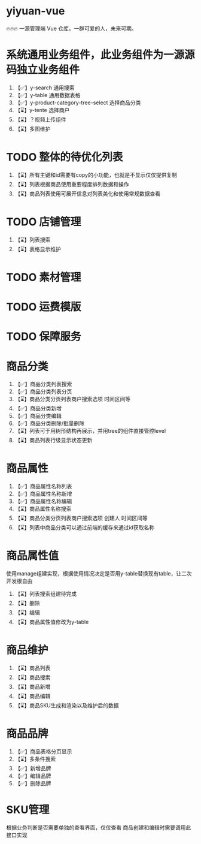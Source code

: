# yiyuan-vue

🔥🔥🔥 一源管理端 Vue 仓库，一群可爱的人，未来可期。

# 系统通用业务组件，此业务组件为一源源码独立业务组件
1. 【✅】y-search 通用搜索
2. 【✅】y-table 通用数据表格
3. 【✅】y-product-category-tree-select 选择商品分类
4. 【⌛️】y-tente 选择商户
5. 【⌛️】？视频上传组件
6. 【⌛️】多图维护



# TODO 整体的待优化列表
1. 【⌛️】所有主键和id需要有copy的小功能，也就是不显示仅仅提供复制
2. 【⌛️】列表根据商品使用重要程度排列数据和操作
3. 【⌛️】商品列表使用可展开信息对列表美化和使用常规数据查看

# TODO 店铺管理
1. 【⌛️】列表搜索
2. 【⌛️】表格显示维护

# TODO 素材管理

# TODO 运费模版

# TODO 保障服务


# 商品分类
1. 【✅】商品分类列表搜索
2. 【✅】商品分类列表分页
3. 【⌛️】商品分类分页列表商户搜索选项 时间区间等
3. 【✅】商品分类新增
4. 【✅】商品分类编辑
5. 【✅】商品分类删除/批量删除
6. 【⌛️】列表可于用树形结构再展示，并用tree的组件直接管控level
7. 【⌛️】商品列表行级显示状态更新



# 商品属性
1. 【✅】商品属性名称列表
2. 【✅】商品属性名称新增
3. 【✅】商品属性名称编辑
4. 【⌛️】商品属性名称搜索
5. 【⌛️】商品分类分页列表商户搜索选项 创建人 时间区间等
5. 【⌛️】列表中商品分类可以通过前端的缓存来通过id获取名称

# 商品属性值
使用manage组建实现，根据使用情况决定是否用y-table替换现有table，让二次开发根自由
1. 【⌛️】列表搜索组建待完成
2. 【⌛️】删除
3. 【⌛️】编辑
4. 【⌛️】商品属性值修改为y-table


# 商品维护
1. 【⌛️】商品列表
2. 【⌛️】商品搜索
2. 【⌛️】商品新增
3. 【⌛️】商品编辑
4. 【⌛️】商品SKU生成和渲染以及维护后的数据

# 商品品牌
1. 【✅】商品表格分页显示
2. 【⌛️】多条件搜索
3. 【✅】新增品牌
4. 【✅】编辑品牌
5. 【✅】删除品牌


# SKU管理 
根据业务判断是否需要单独的查看界面，仅仅查看
商品创建和编辑时需要调用此接口实现